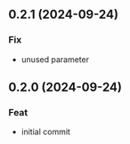 ## 0.2.1 (2024-09-24)

### Fix

- unused parameter

## 0.2.0 (2024-09-24)

### Feat

- initial commit
